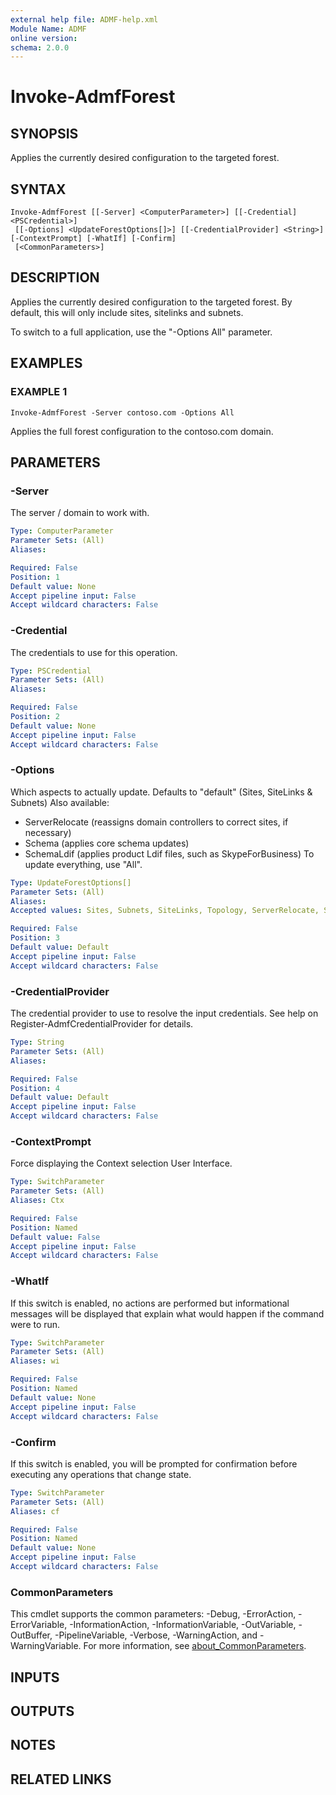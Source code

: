 ```yaml
---
external help file: ADMF-help.xml
Module Name: ADMF
online version:
schema: 2.0.0
---
```


# Invoke-AdmfForest

## SYNOPSIS
Applies the currently desired configuration to the targeted forest.

## SYNTAX

```
Invoke-AdmfForest [[-Server] <ComputerParameter>] [[-Credential] <PSCredential>]
 [[-Options] <UpdateForestOptions[]>] [[-CredentialProvider] <String>] [-ContextPrompt] [-WhatIf] [-Confirm]
 [<CommonParameters>]
```

## DESCRIPTION
Applies the currently desired configuration to the targeted forest.
By default, this will only include sites, sitelinks and subnets.

To switch to a full application, use the "-Options All" parameter.

## EXAMPLES

### EXAMPLE 1
```
Invoke-AdmfForest -Server contoso.com -Options All
```

Applies the full forest configuration to the contoso.com domain.

## PARAMETERS

### -Server
The server / domain to work with.

```yaml
Type: ComputerParameter
Parameter Sets: (All)
Aliases:

Required: False
Position: 1
Default value: None
Accept pipeline input: False
Accept wildcard characters: False
```

### -Credential
The credentials to use for this operation.

```yaml
Type: PSCredential
Parameter Sets: (All)
Aliases:

Required: False
Position: 2
Default value: None
Accept pipeline input: False
Accept wildcard characters: False
```

### -Options
Which aspects to actually update.
Defaults to "default" (Sites, SiteLinks & Subnets)
Also available:
- ServerRelocate (reassigns domain controllers to correct sites, if necessary)
- Schema (applies core schema updates)
- SchemaLdif (applies product Ldif files, such as SkypeForBusiness)
To update everything, use "All".

```yaml
Type: UpdateForestOptions[]
Parameter Sets: (All)
Aliases:
Accepted values: Sites, Subnets, SiteLinks, Topology, ServerRelocate, Schema, SchemaLdif, NTAuthStore, Default, ForestLevel, ExchangeSchema, SchemaDefaultPermissions, AllSchema, All

Required: False
Position: 3
Default value: Default
Accept pipeline input: False
Accept wildcard characters: False
```

### -CredentialProvider
The credential provider to use to resolve the input credentials.
See help on Register-AdmfCredentialProvider for details.

```yaml
Type: String
Parameter Sets: (All)
Aliases:

Required: False
Position: 4
Default value: Default
Accept pipeline input: False
Accept wildcard characters: False
```

### -ContextPrompt
Force displaying the Context selection User Interface.

```yaml
Type: SwitchParameter
Parameter Sets: (All)
Aliases: Ctx

Required: False
Position: Named
Default value: False
Accept pipeline input: False
Accept wildcard characters: False
```

### -WhatIf
If this switch is enabled, no actions are performed but informational messages will be displayed that explain what would happen if the command were to run.

```yaml
Type: SwitchParameter
Parameter Sets: (All)
Aliases: wi

Required: False
Position: Named
Default value: None
Accept pipeline input: False
Accept wildcard characters: False
```

### -Confirm
If this switch is enabled, you will be prompted for confirmation before executing any operations that change state.

```yaml
Type: SwitchParameter
Parameter Sets: (All)
Aliases: cf

Required: False
Position: Named
Default value: None
Accept pipeline input: False
Accept wildcard characters: False
```

### CommonParameters
This cmdlet supports the common parameters: -Debug, -ErrorAction, -ErrorVariable, -InformationAction, -InformationVariable, -OutVariable, -OutBuffer, -PipelineVariable, -Verbose, -WarningAction, and -WarningVariable. For more information, see [about_CommonParameters](http://go.microsoft.com/fwlink/?LinkID=113216).

## INPUTS

## OUTPUTS

## NOTES

## RELATED LINKS
